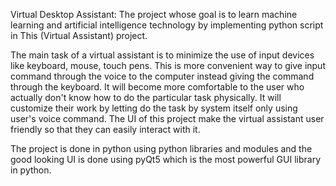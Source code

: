 Virtual Desktop Assistant:
The project whose goal is to learn machine learning and artificial intelligence technology by implementing python script in This (Virtual Assistant) project.

The main task of a virtual assistant is to minimize the use of input devices like keyboard, mouse, touch pens. This is more convenient way to give input command through the voice to the computer instead giving the command through the keyboard. It will become more comfortable to the user who actually don't know how to do the particular task physically. It will customize their work by letting do the task by system itself only using user's voice command.
The UI of this project make the virtual assistant user friendly so that they can easily interact with it.

The project is done in python using python libraries and modules and the good looking UI is done using pyQt5 which is the most powerful GUI library in python.
